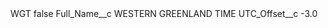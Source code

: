 <?xml version="1.0" encoding="UTF-8"?>
<CustomMetadata xmlns="http://soap.sforce.com/2006/04/metadata" xmlns:xsi="http://www.w3.org/2001/XMLSchema-instance" xmlns:xsd="http://www.w3.org/2001/XMLSchema">
    <label>WGT</label>
    <protected>false</protected>
    <values>
        <field>Full_Name__c</field>
        <value xsi:type="xsd:string">WESTERN GREENLAND TIME</value>
    </values>
    <values>
        <field>UTC_Offset__c</field>
        <value xsi:type="xsd:double">-3.0</value>
    </values>
</CustomMetadata>
